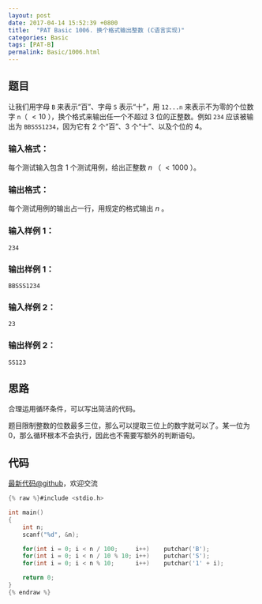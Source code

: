 ```yaml
---
layout: post
date: 2017-04-14 15:52:39 +0800
title:  "PAT Basic 1006. 换个格式输出整数 (C语言实现)"
categories: Basic
tags: [PAT-B]
permalink: Basic/1006.html
---
```


## 题目

让我们用字母 `B` 来表示“百”、字母 `S` 表示“十”，用 `12...n` 来表示不为零的个位数字 `n`（ $<10$
），换个格式来输出任一个不超过 3 位的正整数。例如 `234` 应该被输出为 `BBSSS1234`，因为它有 2 个“百”、3 个“十”、以及个位的
4。

### 输入格式：

每个测试输入包含 1 个测试用例，给出正整数 $n$ （ $<1000$ ）。

### 输出格式：

每个测试用例的输出占一行，用规定的格式输出 $n$ 。

### 输入样例 1：

    
    
    234
    

### 输出样例 1：

    
    
    BBSSS1234
    

### 输入样例 2：

    
    
    23
    

### 输出样例 2：

    
    
    SS123
    



## 思路


合理运用循环条件，可以写出简洁的代码。

题目限制整数的位数最多三位，那么可以提取三位上的数字就可以了。某一位为0，那么循环根本不会执行，因此也不需要写额外的判断语句。


## 代码

[最新代码@github](https://github.com/OliverLew/PAT/blob/master/PATBasic/1006.c)，欢迎交流
```c
{% raw %}#include <stdio.h>

int main()
{
    int n;
    scanf("%d", &n);

    for(int i = 0; i < n / 100;     i++)    putchar('B');
    for(int i = 0; i < n / 10 % 10; i++)    putchar('S');
    for(int i = 0; i < n % 10;      i++)    putchar('1' + i);

    return 0;
}
{% endraw %}
```